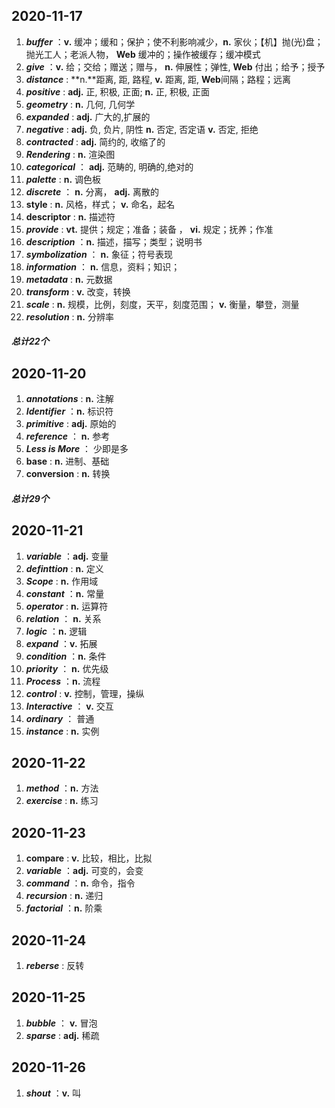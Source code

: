 ## 2020-11-17 

1. ***buffer*** ：**v.**  缓冲；缓和；保护；使不利影响减少，**n.**  家伙；【机】抛(光)盘；抛光工人；老派人物， **Web**   缓冲的；操作被缓存；缓冲模式
2. ***give*** ：**v.**  给；交给；赠送；赠与， **n.**   伸展性；弹性,  **Web**    付出；给予；授予
3. ***distance*** : **n.**距离, 距, 路程,   **v.**  距离, 距,   **Web**间隔；路程；远离
4. ***positive*** : **adj.**   正, 积极, 正面;   **n.** 正, 积极, 正面
5. ***geometry*** : **n.** 几何, 几何学
6. ***expanded*** : **adj.**   广大的,扩展的
7. ***negative*** : **adj.**  负, 负片, 阴性 **n.**  否定, 否定语 **v.** 否定, 拒绝
8. ***contracted*** : **adj.**  简约的, 收缩了的
9. ***Rendering*** : **n.** 渲染图
10. ***categorical*** ： **adj.**  范畴的, 明确的,绝对的
11. ***palette*** : **n.** 调色板
12. ***discrete*** ： **n.** 分离，  **adj.**  离散的
13. **style** : **n.** 风格，样式；  **v.**  命名，起名
14. **descriptor** : **n.** 描述符
15. ***provide*** : **vt.** 提供；规定；准备；装备   ，  **vi.** 规定；抚养；作准
16. ***description*** ：**n.** 描述，描写；类型；说明书
17. ***symbolization*** ： **n.** 象征；符号表现 
18. ***information*** ： **n.** 信息，资料；知识；
19. ***metadata*** : **n.** 元数据
20. ***transform*** : **v.** 改变，转换
21. ***scale*** : **n.** 规模，比例，刻度，天平，刻度范围； **v.** 衡量，攀登，测量
22. ***resolution*** : **n.** 分辨率

##### 总计22个



## 2020-11-20

1. ***annotations*** : **n.** 注解
2. ***Identifier*** ：**n.** 标识符
3. ***primitive*** : **adj.** 原始的
4. ***reference*** ： **n.** 参考
5. ***Less is More*** ： 少即是多
6. **base** : **n.** 进制、基础
7. **conversion** : **n.** 转换

##### 总计29个



## 2020-11-21

1. ***variable*** ：**adj.** 变量
2. ***definttion*** : **n.** 定义
3. ***Scope*** : **n.** 作用域
4. ***constant*** ：**n.** 常量
5. ***operator*** : **n.** 运算符
6. ***relation*** ： **n.** 关系
7. ***logic*** ：**n.** 逻辑
8. ***expand*** ：**v.** 拓展
9. ***condition*** ：**n.** 条件
10. ***priority*** ： **n.** 优先级
11. ***Process*** ：**n.** 流程
12. ***control*** : **v.** 控制，管理，操纵
13. ***Interactive*** ： **v.** 交互
14. ***ordinary*** ： 普通
15. ***instance*** : **n.** 实例



## 2020-11-22

1. ***method*** ：**n.** 方法
2. ***exercise*** : **n.** 练习



## 2020-11-23

1. **compare** : **v.** 比较，相比，比拟
2. ***variable*** ：**adj.** 可变的，会变
3. ***command*** ：**n.** 命令，指令
4. ***recursion*** : **n.** 递归
5. ***factorial*** ：**n.** 阶乘



## 2020-11-24

1. ***reberse*** : 反转



## 2020-11-25

1. ***bubble*** ： **v.** 冒泡
2. ***sparse*** : **adj.** 稀疏



## 2020-11-26

1. ***shout*** ：**v.** 叫